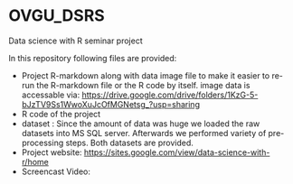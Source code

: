 # OVGU_DSRS
Data science with R seminar project

In this repository following files are provided:
- Project R-markdown along with data image file to make it easier to re-run the R-markdown file or the R code by itself.
image data is accessable via: https://drive.google.com/drive/folders/1KzG-5-bJzTV9Ss1WwoXuJcOfMGNetsg_?usp=sharing
- R code of the project 
- dataset : Since the amount of data was huge we loaded the raw datasets into MS SQL server. Afterwards we performed variety of pre-processing steps. Both datasets are provided.
- Project website: https://sites.google.com/view/data-science-with-r/home
- Screencast Video: 
